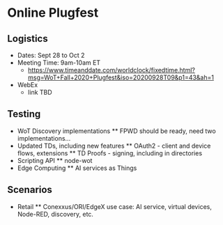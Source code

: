 # Online Plugfest 

## Logistics
* Dates: Sept 28 to Oct 2
* Meeting Time: 9am-10am ET
   - https://www.timeanddate.com/worldclock/fixedtime.html?msg=WoT+Fall+2020+Plugfest&iso=20200928T09&p1=43&ah=1
* WebEx
   - link TBD
   
## Testing
* WoT Discovery implementations
** FPWD should be ready, need two implementations...
* Updated TDs, including new features
** OAuth2 - client and device flows, extensions
** TD Proofs - signing, including in directories
* Scripting API
** node-wot
* Edge Computing
** AI services as Things

## Scenarios
* Retail
** Conexxus/ORI/EdgeX use case: AI service, virtual devices, Node-RED, discovery, etc.
